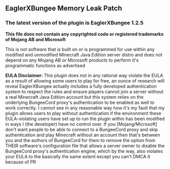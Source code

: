 ## EaglerXBungee Memory Leak Patch

### The latest version of the plugin is EaglerXBungee 1.2.5

**This file does not contain any copyrighted code or registered trademarks of Mojang AB and Microsoft**

This is not software that is built on or is programmed for use within any modified and unmodified Minecraft Java Edition server distro and does not depend on any Mojang AB or Microsoft products to perform it's programmatic functions as advertised

**EULA Disclaimer:** This plugin does not in any rational way violate the EULA as a result of allowing some users to play for free, an ounce of research will reveal EaglerXBungee actually includes a fully developed authentication system to respect the rules and ensure players cannot join a server without a real Minecraft Java Edition account but this system relies on the underlying BungeeCord proxy's authentication to be enabled as well to work correctly. I cannot see in any reasonable way how it's my fault that my plugin allows users to play without authentication if the environment these EULA-violating users have set up to run the plugin within has been modified in ways I (the developer) have no control over. If you [Mojang/Microsoft] don't want people to be able to connect to a BungeeCord proxy and skip authentication and play Minecraft without an account then that's between you and the authors of BungeeCord for them to remove the option from THEIR software's configuration file that allows a server owner to disable the BungeeCord proxy's authentication engine, which by the way, also violates your EULA to the basically the same extent except you can't DMCA it because of PR


